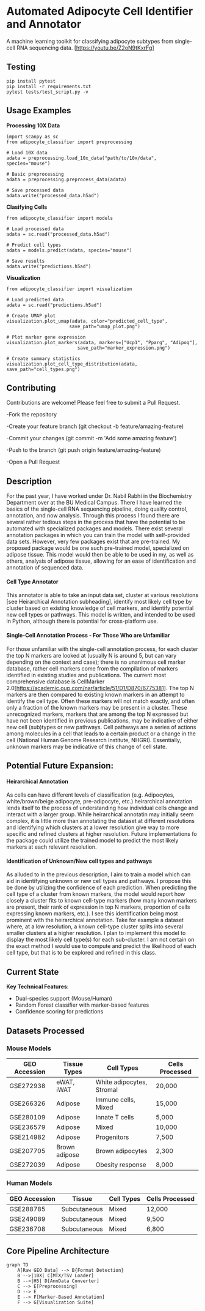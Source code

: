 # **Automated Adipocyte Cell Identifier and Annotator** #
A machine learning toolkit for classifying adipocyte subtypes from single-cell RNA sequencing data.
[https://youtu.be/Z2oN9tKxrFg]
## Testing
```
pip install pytest
pip install -r requirements.txt
pytest tests/test_script.py -v
```
## Usage Examples
**Processing 10X Data**
```
import scanpy as sc
from adipocyte_classifier import preprocessing

# Load 10X data
adata = preprocessing.load_10x_data("path/to/10x/data", species="mouse")

# Basic preprocessing
adata = preprocessing.preprocess_data(adata)

# Save processed data
adata.write("processed_data.h5ad")
```
**Clasifying Cells**
```
from adipocyte_classifier import models

# Load processed data
adata = sc.read("processed_data.h5ad")

# Predict cell types
adata = models.predict(adata, species="mouse")

# Save results
adata.write("predictions.h5ad")
```
**Visualization**
```
from adipocyte_classifier import visualization

# Load predicted data
adata = sc.read("predictions.h5ad")

# Create UMAP plot
visualization.plot_umap(adata, color="predicted_cell_type", 
                       save_path="umap_plot.png")

# Plot marker gene expression
visualization.plot_markers(adata, markers=["Ucp1", "Pparg", "Adipoq"],
                          save_path="marker_expression.png")

# Create summary statistics
visualization.plot_cell_type_distribution(adata, save_path="cell_types.png")
```
## Contributing
Contributions are welcome! Please feel free to submit a Pull Request.

-Fork the repository

-Create your feature branch (git checkout -b feature/amazing-feature)

-Commit your changes (git commit -m 'Add some amazing feature')

-Push to the branch (git push origin feature/amazing-feature)

-Open a Pull Request

## **Description**
For the past year, I have worked under Dr. Nabil Rabhi in the Biochemistry Department over at the BU Medical Campus. There I have learned the basics of the single-cell RNA sequencing pipeline, doing quality control, annotation, and now analysis. Through this process I found there are several rather tedious steps in the process that have the potential to be automated with specialized packages and models. There exist several annotation packages in which you can train the model with self-provided data sets. However, very few packages exist that are pre-trained. My proposed package would be one such pre-trained model, specialized on adipose tissue. This model would then be able to be used in my, as well as others, analysis of adipose tissue, allowing for an ease of identification and annotation of sequenced data.
#### Cell Type Annotator
This annotator is able to take an input data set, cluster at various resolutions [see Heirarchical Annotation subheading], identify most likely cell type by cluster based on existing knowledge of cell markers, and identify potential new cell types or pathways. This model is written, and intended to be used in Python, although there is potential for cross-platform use.
#### Single-Cell Annotation Process - For Those Who are Unfamiliar
For those unfamiliar with the single-cell annotation process, for each cluster the top N markers are looked at (usually N is around 5, but can vary depending on the context and case); there is no unanimous cell marker database, rather cell markers come from the compilation of markers identified in existing studies and publications. The current most comprehensive database is CellMarker 2.0[https://academic.oup.com/nar/article/51/D1/D870/6775381]. The top N markers are then compared to existing known markers in an attempt to identify the cell type. Often these markers will not match exactly, and often only a fraction of the known markers may be present in a cluster. These unrecognized markers, markers that are among the top N expressed but have not been identified in previous publications, may be indicative of either new cell (sub)types or new pathways. Cell pathways are a series of actions among molecules in a cell that leads to a certain product or a change in the cell (National Human Genome Research Institute, NHGRI). Essentially, unknown markers may be indicative of this change of cell state.
## **Potential Future Expansion:**
#### Heirarchical Annotation
As cells can have different levels of classification (e.g. Adipocytes, white/brown/beige adipocyte, pre-adipocyte, etc.) heirarchical annotation lends itself to the process of understanding how individual cells change and interact with a larger group. While heirarchical annotatin may initially seem complex, it is little more than annotating the dataset at different resolutions and identifying which clusters at a lower resolution give way to more specific and refined clusters at higher resolution. Future implementations fo the package could utilize the trained model to predict the most likely markers at each relevant resolution.
#### Identification of Unknown/New cell types and pathways
As alluded to in the previous description, I aim to train a model which can aid in identifying unknown or new cell types and pathways. I propose this be done by utilizing the confidence of each prediction. When predicting the cell type of a cluster from known markers, the model would report how closely a cluster fits to known cell-type markers (how many known markers are present, their rank of expression in top N markers, proportion of cells expressing known markers, etc.). I see this identification being most prominent with the heirarchical annotation. Take for example a dataset where, at a low resolution, a known cell-type cluster splits into several smaller clusters at a higher resolution. I plan to implement this model to display the most likely cell type(s) for each sub-cluster. I am not certain on the exact method I would use to compute and predict the likelihood of each cell type, but that is to be explored and refined in this class. 
## **Current State**
**Key Technical Features**:
- Dual-species support (Mouse/Human)
- Random Forest classifier with marker-based features
- Confidence scoring for predictions

## Datasets Processed

### Mouse Models
| GEO Accession | Tissue Types | Cell Types | Cells Processed |
|---------------|--------------|------------|-----------------|
| GSE272938     | eWAT, iWAT   | White adipocytes, Stromal | 20,000 |
| GSE266326     | Adipose      | Immune cells, Mixed | 15,000 |
| GSE280109     | Adipose      | Innate T cells | 5,000 |
| GSE236579     | Adipose      | Mixed       | 10,000 |
| GSE214982     | Adipose      | Progenitors | 7,500 |
| GSE207705     | Brown adipose| Brown adipocytes | 2,300 |
| GSE272039     | Adipose      | Obesity response | 8,000 |

### Human Models
| GEO Accession | Tissue       | Cell Types | Cells Processed |
|---------------|--------------|------------|-----------------|
| GSE288785     | Subcutaneous | Mixed       | 12,000 |
| GSE249089     | Subcutaneous | Mixed       | 9,500 |
| GSE236708     | Subcutaneous | Mixed       | 6,800 |

## Core Pipeline Architecture
```mermaid
graph TD
    A[Raw GEO Data] --> B{Format Detection}
    B -->|10X| C[MTX/TSV Loader]
    B -->|H5| D[AnnData Converter]
    C --> E[Preprocessing]
    D --> E
    E --> F[Marker-Based Annotation]
    F --> G[Visualization Suite]
